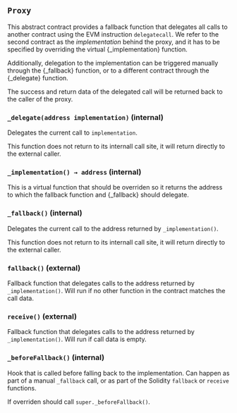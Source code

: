 ## `Proxy`



This abstract contract provides a fallback function that delegates all calls to another contract using the EVM
instruction `delegatecall`. We refer to the second contract as the _implementation_ behind the proxy, and it has to
be specified by overriding the virtual {_implementation} function.

Additionally, delegation to the implementation can be triggered manually through the {_fallback} function, or to a
different contract through the {_delegate} function.

The success and return data of the delegated call will be returned back to the caller of the proxy.


### `_delegate(address implementation)` (internal)



Delegates the current call to `implementation`.

This function does not return to its internall call site, it will return directly to the external caller.

### `_implementation() → address` (internal)



This is a virtual function that should be overriden so it returns the address to which the fallback function
and {_fallback} should delegate.

### `_fallback()` (internal)



Delegates the current call to the address returned by `_implementation()`.

This function does not return to its internall call site, it will return directly to the external caller.

### `fallback()` (external)



Fallback function that delegates calls to the address returned by `_implementation()`. Will run if no other
function in the contract matches the call data.

### `receive()` (external)



Fallback function that delegates calls to the address returned by `_implementation()`. Will run if call data
is empty.

### `_beforeFallback()` (internal)



Hook that is called before falling back to the implementation. Can happen as part of a manual `_fallback`
call, or as part of the Solidity `fallback` or `receive` functions.

If overriden should call `super._beforeFallback()`.


